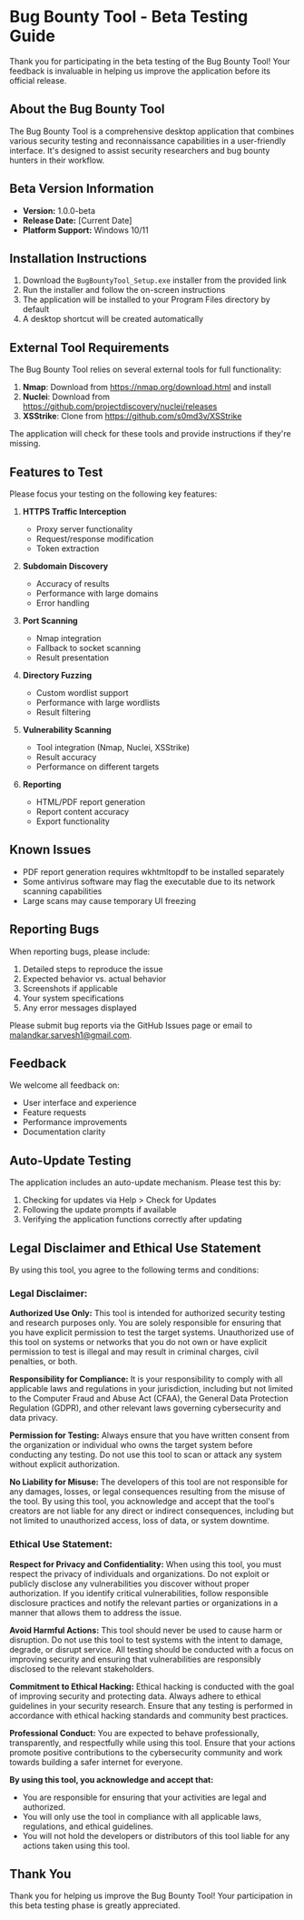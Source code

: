 # Bug Bounty Tool - Beta Testing Guide

Thank you for participating in the beta testing of the Bug Bounty Tool! Your feedback is invaluable in helping us improve the application before its official release.

## About the Bug Bounty Tool

The Bug Bounty Tool is a comprehensive desktop application that combines various security testing and reconnaissance capabilities in a user-friendly interface. It's designed to assist security researchers and bug bounty hunters in their workflow.

## Beta Version Information

- **Version:** 1.0.0-beta
- **Release Date:** [Current Date]
- **Platform Support:** Windows 10/11

## Installation Instructions

1. Download the `BugBountyTool_Setup.exe` installer from the provided link
2. Run the installer and follow the on-screen instructions
3. The application will be installed to your Program Files directory by default
4. A desktop shortcut will be created automatically

## External Tool Requirements

The Bug Bounty Tool relies on several external tools for full functionality:

1. **Nmap**: Download from https://nmap.org/download.html and install
2. **Nuclei**: Download from https://github.com/projectdiscovery/nuclei/releases
3. **XSStrike**: Clone from https://github.com/s0md3v/XSStrike

The application will check for these tools and provide instructions if they're missing.

## Features to Test

Please focus your testing on the following key features:

1. **HTTPS Traffic Interception**
   - Proxy server functionality
   - Request/response modification
   - Token extraction

2. **Subdomain Discovery**
   - Accuracy of results
   - Performance with large domains
   - Error handling

3. **Port Scanning**
   - Nmap integration
   - Fallback to socket scanning
   - Result presentation

4. **Directory Fuzzing**
   - Custom wordlist support
   - Performance with large wordlists
   - Result filtering

5. **Vulnerability Scanning**
   - Tool integration (Nmap, Nuclei, XSStrike)
   - Result accuracy
   - Performance on different targets

6. **Reporting**
   - HTML/PDF report generation
   - Report content accuracy
   - Export functionality

## Known Issues

- PDF report generation requires wkhtmltopdf to be installed separately
- Some antivirus software may flag the executable due to its network scanning capabilities
- Large scans may cause temporary UI freezing

## Reporting Bugs

When reporting bugs, please include:

1. Detailed steps to reproduce the issue
2. Expected behavior vs. actual behavior
3. Screenshots if applicable
4. Your system specifications
5. Any error messages displayed

Please submit bug reports via the GitHub Issues page or email to malandkar.sarvesh1@gmail.com.

## Feedback

We welcome all feedback on:
- User interface and experience
- Feature requests
- Performance improvements
- Documentation clarity

## Auto-Update Testing

The application includes an auto-update mechanism. Please test this by:
1. Checking for updates via Help > Check for Updates
2. Following the update prompts if available
3. Verifying the application functions correctly after updating

## Legal Disclaimer and Ethical Use Statement

By using this tool, you agree to the following terms and conditions:

### Legal Disclaimer:

**Authorized Use Only:**
This tool is intended for authorized security testing and research purposes only. You are solely responsible for ensuring that you have explicit permission to test the target systems. Unauthorized use of this tool on systems or networks that you do not own or have explicit permission to test is illegal and may result in criminal charges, civil penalties, or both.

**Responsibility for Compliance:**
It is your responsibility to comply with all applicable laws and regulations in your jurisdiction, including but not limited to the Computer Fraud and Abuse Act (CFAA), the General Data Protection Regulation (GDPR), and other relevant laws governing cybersecurity and data privacy.

**Permission for Testing:**
Always ensure that you have written consent from the organization or individual who owns the target system before conducting any testing. Do not use this tool to scan or attack any system without explicit authorization.

**No Liability for Misuse:**
The developers of this tool are not responsible for any damages, losses, or legal consequences resulting from the misuse of the tool. By using this tool, you acknowledge and accept that the tool's creators are not liable for any direct or indirect consequences, including but not limited to unauthorized access, loss of data, or system downtime.

### Ethical Use Statement:

**Respect for Privacy and Confidentiality:**
When using this tool, you must respect the privacy of individuals and organizations. Do not exploit or publicly disclose any vulnerabilities you discover without proper authorization. If you identify critical vulnerabilities, follow responsible disclosure practices and notify the relevant parties or organizations in a manner that allows them to address the issue.

**Avoid Harmful Actions:**
This tool should never be used to cause harm or disruption. Do not use this tool to test systems with the intent to damage, degrade, or disrupt service. All testing should be conducted with a focus on improving security and ensuring that vulnerabilities are responsibly disclosed to the relevant stakeholders.

**Commitment to Ethical Hacking:**
Ethical hacking is conducted with the goal of improving security and protecting data. Always adhere to ethical guidelines in your security research. Ensure that any testing is performed in accordance with ethical hacking standards and community best practices.

**Professional Conduct:**
You are expected to behave professionally, transparently, and respectfully while using this tool. Ensure that your actions promote positive contributions to the cybersecurity community and work towards building a safer internet for everyone.

**By using this tool, you acknowledge and accept that:**
- You are responsible for ensuring that your activities are legal and authorized.
- You will only use the tool in compliance with all applicable laws, regulations, and ethical guidelines.
- You will not hold the developers or distributors of this tool liable for any actions taken using this tool.

## Thank You

Thank you for helping us improve the Bug Bounty Tool! Your participation in this beta testing phase is greatly appreciated. 
